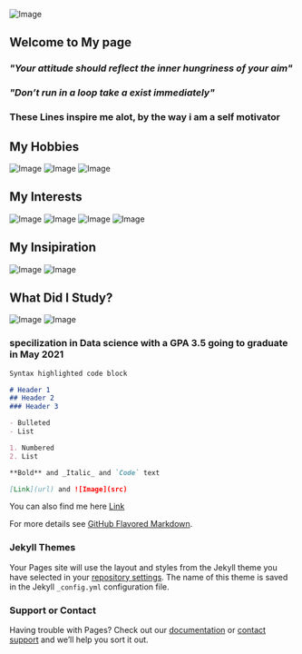 ![Image](https://media.giphy.com/media/OK2gOT81vcSdi/giphy.gif)
## Welcome to My page 

### _"Your attitude should reflect the inner hungriness of your aim"_

### _"Don’t run in a loop take a exist immediately"_

### These Lines inspire me alot, by the way i am a self motivator

## My Hobbies

![Image](https://classroomclipart.com/images/gallery/Clipart/Art_Supplies/TN_girl-with-a-paint-palette-and-brush.jpg) 
![Image](https://www.cityofcalabasas.com/events/library/crafts.jpg)
![Image](http://photos1.fotosearch.com/bthumb/CSP/CSP993/k15040323.jpg)

## My Interests

![Image](https://media.gettyimages.com/vectors/illustration-of-a-woman-dancing-indian-dance-in-the-style-of-vector-id864903724?b=1&k=6&m=864903724&s=170x170&h=cTOd0MHoEqH001A2w30_MuEwYLQJHyq2qL1jBHa9vus=)
![Image](https://fmffiles.s3.amazonaws.com/site-v7/icon-love-travel.png)
![Image](https://image.winudf.com/v2/image/Y29tLnZpcnR1YWxzdGVwcy5TaGluY2hhbl9pY29uXzE1MjM2NDY1MjlfMDM3/icon.png?w=170&fakeurl=1)
![Image](https://thumbs.dreamstime.com/t/buddhist-monk-icon-cartoon-style-isolated-white-background-religious-people-symbol-82004159.jpg)

## My Insipiration

![Image](https://cdn2.iconfinder.com/data/icons/pregnancy-1/500/mom-2-128.png)
![Image](https://image.winudf.com/v2/image/Y29tLmZpbm90YXgucmFtYXlhbmFfcHJhc2huYXZhbGlfaWNvbl8wXzFmOTI1OTI3/icon.png?w=170&fakeurl=1)


## What Did I Study?

![Image](https://image.freepik.com/free-icon/graduate-cap_318-65697.jpg)
![Image](http://www.biology.sjsu.edu/image/logo.gif)
### specilization in Data science with a GPA 3.5 going to graduate in May 2021




```markdown
Syntax highlighted code block

# Header 1
## Header 2
### Header 3

- Bulleted
- List

1. Numbered
2. List

**Bold** and _Italic_ and `Code` text

[Link](url) and ![Image](src)
```


You can also find me here [Link](https://www.linkedin.com/in/srilalitha-veerubhotla/)

For more details see [GitHub Flavored Markdown](https://guides.github.com/features/mastering-markdown/).

### Jekyll Themes

Your Pages site will use the layout and styles from the Jekyll theme you have selected in your [repository settings](https://github.com/srilalithaveerubhotla/srilalithav.github.io/settings). The name of this theme is saved in the Jekyll `_config.yml` configuration file.

### Support or Contact

Having trouble with Pages? Check out our [documentation](https://help.github.com/categories/github-pages-basics/) or [contact support](https://github.com/contact) and we’ll help you sort it out.
